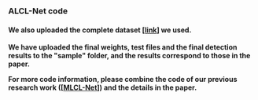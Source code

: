 ### ALCL-Net code  

#### We also uploaded the complete dataset [[link](https://github.com/YuChuang1205/SIRST-dataset-MLCL-Net-version)] we used.  

**We have uploaded the final weights, test files and the final detection results to the "sample" folder, and the results correspond to those in the paper.**     

**For more code information, please combine the code of our previous research work ([[MLCL-Net](https://github.com/YuChuang1205/MLCL-Net)]) and the details in the paper.**  
